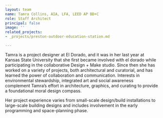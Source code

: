 ```yaml
---
layout: team
name: Tamra Collins, AIA, LFA, LEED AP BD+C
role: Staff Architect
principal: false
image: ''
related_projects:
- _projects/preston-outdoor-education-station.md

---
```

Tamra is a project designer at El Dorado, and it was in her last year at Kansas State University that she first became involved with el dorado while participating in the collaborative Design + Make studio. Since then she has worked on a variety of projects, both architectural and curatorial, and has learned the power of collaboration and communication. Interests in environmental stewardship, integrated art and social awareness complement Tamra’s effort in architecture, graphics, and curating to provide a foundational moral design compass.

Her project experience varies from small-scale design/build installations to large-scale building designs and includes involvement in the early programming and space-planning phase.